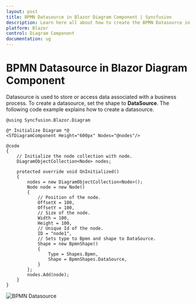 ```yaml
---
layout: post
title: BPMN Datasource in Blazor Diagram Component | Syncfusion
description: Learn here all about how to create the BPMN Datasource in Syncfusion Blazor Diagram component and more.
platform: Blazor
control: Diagram Component
documentation: ug
---
```


# BPMN Datasource in Blazor Diagram Component

Datasource is used to store or access data associated with a business process. To create a datasource, set the shape to **DataSource**. The following code example explains how to create a datasource.

```cshtml
@using Syncfusion.Blazor.Diagram

@* Initialize Diagram *@
<SfDiagramComponent Height="600px" Nodes="@nodes"/>

@code
{
    // Initialize the node collection with node.
    DiagramObjectCollection<Node> nodes;

    protected override void OnInitialized()
    {
        nodes = new DiagramObjectCollection<Node>();
        Node node = new Node()
        {
            // Position of the node.
            OffsetX = 100,
            OffsetY = 100,
            // Size of the node.
            Width = 100,
            Height = 100,
            // Unique Id of the node.
            ID = "node1",
            // Sets type to Bpmn and shape to DataSource.
            Shape = new BpmnShape()
            {
                Type = Shapes.Bpmn,
                Shape = BpmnShapes.DataSource,
            }
        };
        nodes.Add(node);
    }
}
```

![BPMN Datasource](../images/bpmn-datasource.png)

